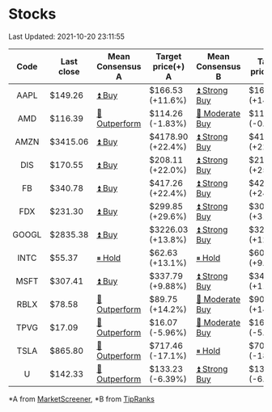 # Stocks
Last Updated: 2021-10-20 23:11:55

|Code|Last close|Mean Consensus A|Target price(+) A|Mean Consensus B|Target price(+) B|
|:--:|-|-|-|-|-|
|AAPL|$149.26|[⏫ Buy](https://m.marketscreener.com/quote/stock/-4849/)|$166.53 (+11.6%)|[⏫ Strong Buy](https://www.tipranks.com/stocks/aapl/forecast)|$169.64 (+14.17%)|
|AMD|$116.39|[🔼 Outperform](https://m.marketscreener.com/quote/stock/-19475876/)|$114.26 (-1.83%)|[🔼 Moderate Buy](https://www.tipranks.com/stocks/amd/forecast)|$116.00 (-0.28%)|
|AMZN|$3415.06|[⏫ Buy](https://m.marketscreener.com/quote/stock/-12864605/)|$4178.90 (+22.4%)|[⏫ Strong Buy](https://www.tipranks.com/stocks/amzn/forecast)|$4196.90 (+22.17%)|
|DIS|$170.55|[⏫ Buy](https://m.marketscreener.com/quote/stock/-4842/)|$208.11 (+22.0%)|[⏫ Strong Buy](https://www.tipranks.com/stocks/dis/forecast)|$215.06 (+25.84%)|
|FB|$340.78|[⏫ Buy](https://m.marketscreener.com/quote/stock/-10547141/)|$417.26 (+22.4%)|[⏫ Strong Buy](https://www.tipranks.com/stocks/fb/forecast)|$422.88 (+24.13%)|
|FDX|$231.30|[⏫ Buy](https://m.marketscreener.com/quote/stock/-12585/)|$299.85 (+29.6%)|[⏫ Strong Buy](https://www.tipranks.com/stocks/fdx/forecast)|$304.65 (+31.97%)|
|GOOGL|$2835.38|[⏫ Buy](https://m.marketscreener.com/quote/stock/-24203373/)|$3226.03 (+13.8%)|[⏫ Strong Buy](https://www.tipranks.com/stocks/googl/forecast)|$3205.79 (+12.23%)|
|INTC|$55.37|[⏸ Hold](https://m.marketscreener.com/quote/stock/-4829/)|$62.63 (+13.1%)|[⏸ Hold](https://www.tipranks.com/stocks/intc/forecast)|$60.24 (+9.01%)|
|MSFT|$307.41|[⏫ Buy](https://m.marketscreener.com/quote/stock/-4835/)|$337.79 (+9.88%)|[⏫ Strong Buy](https://www.tipranks.com/stocks/msft/forecast)|$342.00 (+11.34%)|
|RBLX|$78.58|[🔼 Outperform](https://m.marketscreener.com/quote/stock/-117793644/)|$89.75 (+14.2%)|[🔼 Moderate Buy](https://www.tipranks.com/stocks/rblx/forecast)|$90.00 (+14.04%)|
|TPVG|$17.09|[🔼 Outperform](https://m.marketscreener.com/quote/stock/-15933327/)|$16.07 (-5.96%)|[🔼 Moderate Buy](https://www.tipranks.com/stocks/tpvg/forecast)|$16.15 (-5.78%)|
|TSLA|$865.80|[🔼 Outperform](https://m.marketscreener.com/quote/stock/-6344549/)|$717.46 (-17.1%)|[⏸ Hold](https://www.tipranks.com/stocks/tsla/forecast)|$704.57 (-18.62%)|
|U|$142.33|[🔼 Outperform](https://m.marketscreener.com/quote/stock/-112492634/)|$133.23 (-6.39%)|[⏫ Strong Buy](https://www.tipranks.com/stocks/u/forecast)|$138.80 (-6.03%)|


*A from [MarketScreener](https://www.marketscreener.com), *B from [TipRanks](https://www.tipranks.com)
